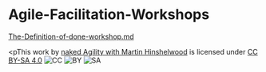 # Agile-Facilitation-Workshops

[The-Definition-of-done-workshop.md](./The-Definition-of-done-workshop.md)

<pThis work by [naked Agility with Martin Hinshelwood](https://nkdagility.com) is licensed under [CC BY-SA 4.0](http://creativecommons.org/licenses/by-sa/4.0/?ref=chooser-v1) ![CC](https://mirrors.creativecommons.org/presskit/icons/cc.svg?ref=chooser-v1) ![BY](https://mirrors.creativecommons.org/presskit/icons/by.svg?ref=chooser-v1) ![SA](https://mirrors.creativecommons.org/presskit/icons/sa.svg?ref=chooser-v1)
